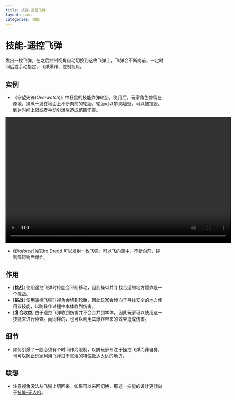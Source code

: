 ```yaml
---
title: 技能-遥控飞弹
layout: post
categories: 技能
---
```


# 技能-遥控飞弹
发出一枚飞弹，在之后控制视角自动切换到这枚飞弹上，飞弹会不断向前，一定时间后或手动指定，飞弹爆炸，控制视角。

## 实例
- 《守望先锋(*Overwatch*)》中狂鼠的技能炸弹轮胎。使用后，玩家角色停留在原地，操纵一发在地面上不断向前的轮胎，轮胎可以攀爬墙壁，可以被摧毁。到达时间上限或者手动引爆后造成范围伤害。

<video width="720" height="400" controls>
    <source src="/videos/狂鼠-炸弹轮胎.mp4" type="video/mp4">
</video>

- 《*Broforce*）》的Bro Dredd 可以发射一枚飞弹。可以飞向空中，不断向前，碰到障碍物后爆炸。

## 作用
- [**挑战**] 使用遥控飞弹时轮胎会不断移动，因此操纵并寻找合适的地方爆炸是一个挑战。
- [**挑战**] 使用遥控飞弹时视角会切到轮胎，因此玩家会倾向于寻找安全的地方使用该技能，以防操作过程中本体收到伤害。
- [**复合收益**] 由于遥控飞弹收到伤害并不会合并到本体，因此玩家可以使用这一技能来进行侦查。而同样的，也可以利用其爆炸带来的效果造成伤害。

## 细节
- 如何引爆？一般必须有个时间作为限制，以防玩家专注于操控飞弹而非自身，也可以防止玩家利用飞弹过于灵活的特性抵达太远的地方。

## 联想
- 注意视角没法从飞弹上切回来，如果可以来回切换，那这一技能的设计更倾向于[技能-无人机]()。
